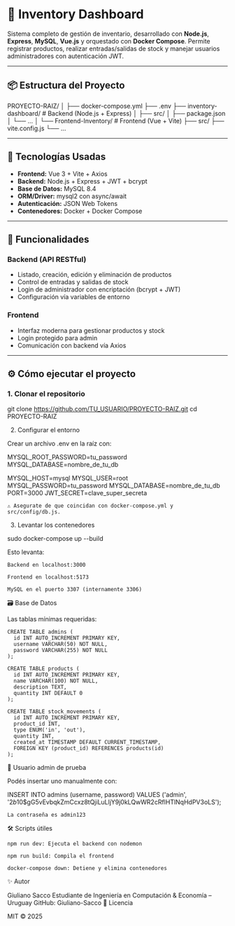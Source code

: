 # 🧾 Inventory Dashboard

Sistema completo de gestión de inventario, desarrollado con **Node.js**, **Express**, **MySQL**, **Vue.js** y orquestado con **Docker Compose**. Permite registrar productos, realizar entradas/salidas de stock y manejar usuarios administradores con autenticación JWT.

---

## 📦 Estructura del Proyecto

PROYECTO-RAIZ/
│
├── docker-compose.yml
├── .env
├── inventory-dashboard/ # Backend (Node.js + Express)
│ ├── src/
│ ├── package.json
│ └── ...
│
└── Frontend-Inventory/ # Frontend (Vue + Vite)
├── src/
├── vite.config.js
└── ...


---

## 🚀 Tecnologías Usadas

- **Frontend:** Vue 3 + Vite + Axios
- **Backend:** Node.js + Express + JWT + bcrypt
- **Base de Datos:** MySQL 8.4
- **ORM/Driver:** mysql2 con async/await
- **Autenticación:** JSON Web Tokens
- **Contenedores:** Docker + Docker Compose

---

## 🧠 Funcionalidades

### Backend (API RESTful)
- Listado, creación, edición y eliminación de productos
- Control de entradas y salidas de stock
- Login de administrador con encriptación (bcrypt + JWT)
- Configuración vía variables de entorno

### Frontend
- Interfaz moderna para gestionar productos y stock
- Login protegido para admin
- Comunicación con backend vía Axios

---

## ⚙️ Cómo ejecutar el proyecto

### 1. Clonar el repositorio


git clone https://github.com/TU_USUARIO/PROYECTO-RAIZ.git
cd PROYECTO-RAIZ

2. Configurar el entorno

Crear un archivo .env en la raíz con:

MYSQL_ROOT_PASSWORD=tu_password
MYSQL_DATABASE=nombre_de_tu_db

MYSQL_HOST=mysql
MYSQL_USER=root
MYSQL_PASSWORD=tu_password
MYSQL_DATABASE=nombre_de_tu_db
PORT=3000
JWT_SECRET=clave_super_secreta

    ⚠️ Asegurate de que coincidan con docker-compose.yml y src/config/db.js.

3. Levantar los contenedores

sudo docker-compose up --build

Esto levanta:

    Backend en localhost:3000

    Frontend en localhost:5173

    MySQL en el puerto 3307 (internamente 3306)

🗃️ Base de Datos

Las tablas mínimas requeridas:

    CREATE TABLE admins (
      id INT AUTO_INCREMENT PRIMARY KEY,
      username VARCHAR(50) NOT NULL,
      password VARCHAR(255) NOT NULL
    );
    
    CREATE TABLE products (
      id INT AUTO_INCREMENT PRIMARY KEY,
      name VARCHAR(100) NOT NULL,
      description TEXT,
      quantity INT DEFAULT 0
    );
    
    CREATE TABLE stock_movements (
      id INT AUTO_INCREMENT PRIMARY KEY,
      product_id INT,
      type ENUM('in', 'out'),
      quantity INT,
      created_at TIMESTAMP DEFAULT CURRENT_TIMESTAMP,
      FOREIGN KEY (product_id) REFERENCES products(id)
    );

🧪 Usuario admin de prueba

Podés insertar uno manualmente con:

INSERT INTO admins (username, password)
VALUES ('admin', '$2b$10$gG5vEvbqkZmCcxz8tQjiLuLljY9j0kLQwWR2cRflHTlNqHdPV3oLS');

    La contraseña es admin123

🛠️ Scripts útiles

    npm run dev: Ejecuta el backend con nodemon

    npm run build: Compila el frontend

    docker-compose down: Detiene y elimina contenedores

✨ Autor

Giuliano Sacco
Estudiante de Ingeniería en Computación & Economía – Uruguay
GitHub: Giuliano-Sacco
📃 Licencia

MIT © 2025
